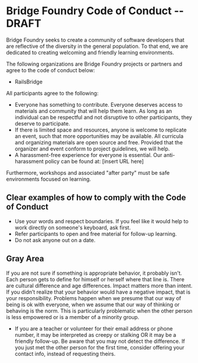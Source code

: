 # Bridge Foundry Code of Conduct -- DRAFT

Bridge Foundry seeks to create a community of software developers that are reflective of the diversity in the general population. To that end, we are dedicated to creating welcoming and friendly learning environments.  

The following organizations are Bridge Foundry projects or partners and agree to the code of conduct below:
* RailsBridge

All participants agree to the following:
* Everyone has something to contribute. Everyone deserves access to materials and community that will help them learn. As long as an individual can be respectful and not disruptive to other participants, they deserve to participate.
* If there is limited space and resources, anyone is welcome to replicate an event, such that more opportunities may be available. All curricula and organizing materials are open source and free. Provided that the organizer and event conform to project guidelines, we will help.
* A harassment-free experience for everyone is essential. Our anti-harassment policy can be found at: [insert URL here]

Furthermore, workshops and associated "after party" must be safe environments focused on learning.  

## Clear examples of how to comply with the Code of Conduct
* Use your words and respect boundaries. If you feel like it would help to work directly on someone's keyboard, ask first. 
* Refer participants to open and free material for follow-up learning.   
* Do not ask anyone out on a date. 

## Gray Area
If you are not sure if something is appropriate behavior, it probably isn't.  Each person gets to define for himself or herself where that line is.  There are cultural difference and age differences. Impact matters more than intent.  If you didn’t realize that your behavior would have a negative impact, that is your responsibility.  Problems happen when we presume that our way of being is ok with everyone, when we assume that our way of thinking or behaving is the norm.  This is particularly problematic when the other person is less empowered or is a member of a minority group.

* If you are a teacher or volunteer for their email address or phone number, it may be interpreted as creepy or stalking OR it may be a friendly follow-up.  Be aware that you may not detect the difference.  If you just met the other person for the first time, consider offering your contact info, instead of requesting theirs.

 


